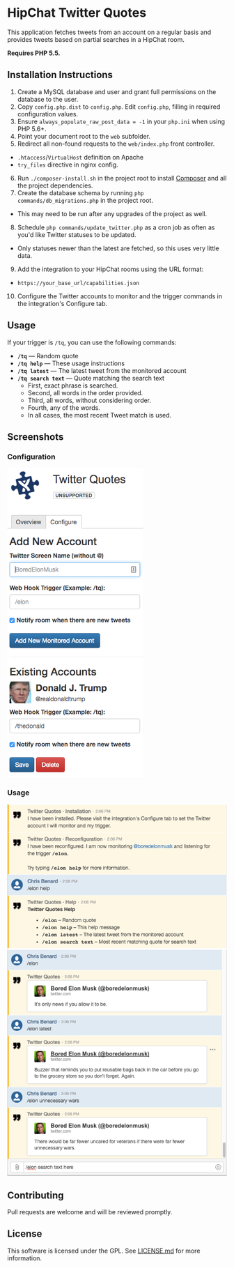 # HipChat Twitter Quotes
This application fetches tweets from an account on a regular basis and provides tweets based on partial searches in a HipChat room.

**Requires PHP 5.5.**

## Installation Instructions
1. Create a MySQL database and user and grant full permissions on the database to the user.
2. Copy `config.php.dist` to `config.php`. Edit `config.php`, filling in required configuration values.
3. Ensure `always_populate_raw_post_data = -1` in your `php.ini` when using PHP 5.6+.
4. Point your document root to the `web` subfolder.
5. Redirect all non-found requests to the `web/index.php` front controller.
  * `.htaccess`/`VirtualHost` definition on Apache
  * `try_files` directive in nginx config.
6. Run `./composer-install.sh` in the project root to install [Composer](https://getcomposer.org) and all the project dependencies.
7. Create the database schema by running `php commands/db_migrations.php` in the project root.
  * This may need to be run after any upgrades of the project as well.
8. Schedule `php commands/update_twitter.php` as a cron job as often as you'd like Twitter statuses to be updated.
  * Only statuses newer than the latest are fetched, so this uses very little data.
9. Add the integration to your HipChat rooms using the URL format:
  * `https://your_base_url/capabilities.json`
10. Configure the Twitter accounts to monitor and the trigger commands in the integration's Configure tab.

## Usage
If your trigger is `/tq`, you can use the following commands:
* **`/tq`** &mdash; Random quote
* **`/tq help`** &mdash; These usage instructions
* **`/tq latest`** &mdash; The latest tweet from the monitored account
* **`/tq search text`** &mdash; Quote matching the search text
  * First, exact phrase is searched.
  * Second, all words in the order provided.
  * Third, all words, without considering order.
  * Fourth, any of the words.
  * In all cases, the most recent Tweet match is used.

## Screenshots

### Configuration
![Configuring](https://raw.githubusercontent.com/cbenard/hipchat-twitter-quotes/master/web/assets/images/twitterquotes-screenshot-configure.png)

### Usage
![Usage 1](https://raw.githubusercontent.com/cbenard/hipchat-twitter-quotes/master/web/assets/images/twitterquotes-screenshot-usage-1.png)
![Usage 2](https://raw.githubusercontent.com/cbenard/hipchat-twitter-quotes/master/web/assets/images/twitterquotes-screenshot-usage-2.png)

## Contributing
Pull requests are welcome and will be reviewed promptly.

## License
This software is licensed under the GPL. See [LICENSE.md](LICENSE.md) for more information.
